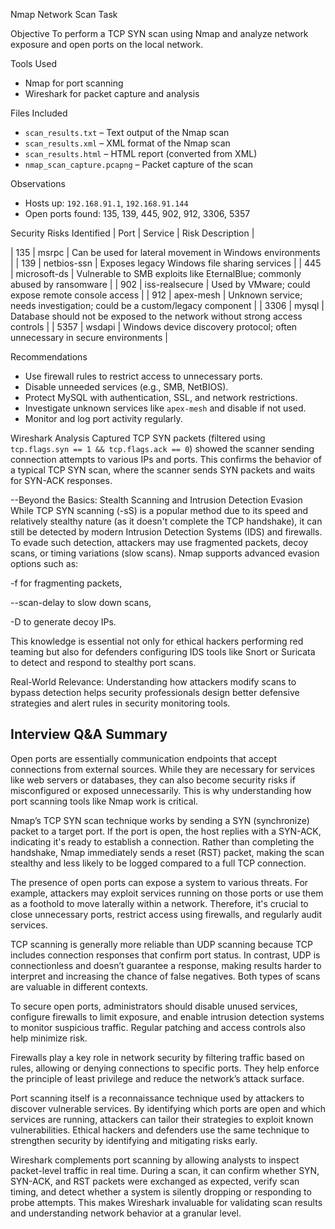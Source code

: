Nmap Network Scan Task

Objective
To perform a TCP SYN scan using Nmap and analyze network exposure and open ports on the local network.

Tools Used
- Nmap for port scanning
- Wireshark for packet capture and analysis

Files Included
- `scan_results.txt` – Text output of the Nmap scan
- `scan_results.xml` – XML format of the Nmap scan
- `scan_results.html` – HTML report (converted from XML)
- `nmap_scan_capture.pcapng` – Packet capture of the scan

Observations
- Hosts up: `192.168.91.1`, `192.168.91.144`
- Open ports found: 135, 139, 445, 902, 912, 3306, 5357

Security Risks Identified
| Port | Service         | Risk Description                                                                 |

| 135  | msrpc           | Can be used for lateral movement in Windows environments                         |
| 139  | netbios-ssn     | Exposes legacy Windows file sharing services                                     |
| 445  | microsoft-ds    | Vulnerable to SMB exploits like EternalBlue; commonly abused by ransomware       |
| 902  | iss-realsecure  | Used by VMware; could expose remote console access                               |
| 912  | apex-mesh       | Unknown service; needs investigation; could be a custom/legacy component         |
| 3306 | mysql           | Database should not be exposed to the network without strong access controls     |
| 5357 | wsdapi          | Windows device discovery protocol; often unnecessary in secure environments      |

Recommendations
- Use firewall rules to restrict access to unnecessary ports.
- Disable unneeded services (e.g., SMB, NetBIOS).
- Protect MySQL with authentication, SSL, and network restrictions.
- Investigate unknown services like `apex-mesh` and disable if not used.
- Monitor and log port activity regularly.

Wireshark Analysis
Captured TCP SYN packets (filtered using `tcp.flags.syn == 1 && tcp.flags.ack == 0`) showed the scanner sending connection attempts to various IPs and ports.
This confirms the behavior of a typical TCP SYN scan, where the scanner sends SYN packets and waits for SYN-ACK responses.

--Beyond the Basics: Stealth Scanning and Intrusion Detection Evasion
While TCP SYN scanning (-sS) is a popular method due to its speed and relatively stealthy nature (as it doesn't complete the TCP handshake), it can still be detected by modern Intrusion Detection Systems (IDS) and firewalls. To evade such detection, attackers may use fragmented packets, decoy scans, or timing variations (slow scans). Nmap supports advanced evasion options such as:

-f for fragmenting packets,

--scan-delay to slow down scans,

-D to generate decoy IPs.

This knowledge is essential not only for ethical hackers performing red teaming but also for defenders configuring IDS tools like Snort or Suricata to detect and respond to stealthy port scans.

Real-World Relevance:
Understanding how attackers modify scans to bypass detection helps security professionals design better defensive strategies and alert rules in security monitoring tools.

## Interview Q&A Summary
Open ports are essentially communication endpoints that accept connections from external sources. While they are necessary for services like web servers or databases, they can also become security risks if misconfigured or exposed unnecessarily. This is why understanding how port scanning tools like Nmap work is critical.

Nmap’s TCP SYN scan technique works by sending a SYN (synchronize) packet to a target port. If the port is open, the host replies with a SYN-ACK, indicating it's ready to establish a connection. Rather than completing the handshake, Nmap immediately sends a reset (RST) packet, making the scan stealthy and less likely to be logged compared to a full TCP connection.

The presence of open ports can expose a system to various threats. For example, attackers may exploit services running on those ports or use them as a foothold to move laterally within a network. Therefore, it's crucial to close unnecessary ports, restrict access using firewalls, and regularly audit services.

TCP scanning is generally more reliable than UDP scanning because TCP includes connection responses that confirm port status. In contrast, UDP is connectionless and doesn’t guarantee a response, making results harder to interpret and increasing the chance of false negatives. Both types of scans are valuable in different contexts.

To secure open ports, administrators should disable unused services, configure firewalls to limit exposure, and enable intrusion detection systems to monitor suspicious traffic. Regular patching and access controls also help minimize risk.

Firewalls play a key role in network security by filtering traffic based on rules, allowing or denying connections to specific ports. They help enforce the principle of least privilege and reduce the network’s attack surface.

Port scanning itself is a reconnaissance technique used by attackers to discover vulnerable services. By identifying which ports are open and which services are running, attackers can tailor their strategies to exploit known vulnerabilities. Ethical hackers and defenders use the same technique to strengthen security by identifying and mitigating risks early.

Wireshark complements port scanning by allowing analysts to inspect packet-level traffic in real time. During a scan, it can confirm whether SYN, SYN-ACK, and RST packets were exchanged as expected, verify scan timing, and detect whether a system is silently dropping or responding to probe attempts. This makes Wireshark invaluable for validating scan results and understanding network behavior at a granular level.
